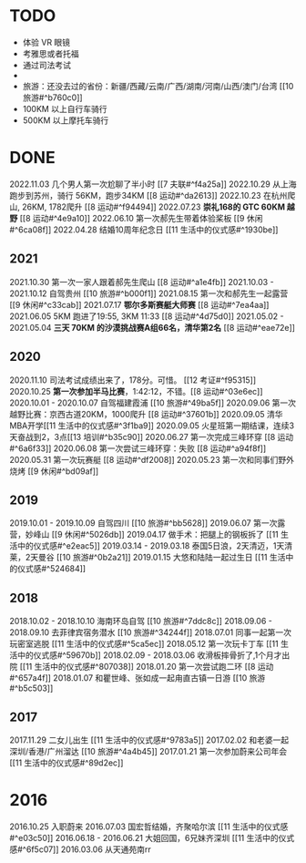 # TODO
- 体验 VR 眼镜
- 考雅思或者托福
- 通过司法考试
- 
- 旅游：还没去过的省份：新疆/西藏/云南/广西/湖南/河南/山西/澳门/台湾 [[10 旅游#^b760c0]]
- 100KM 以上自行车骑行
- 500KM 以上摩托车骑行

# DONE
2022.11.03 几个男人第一次尬聊了半小时 [[7 夫联#^f4a25a]]
2022.10.29 从上海跑步到苏州，骑行 56KM，跑步34KM [[8 运动#^da2613]]
2022.10.23 在杭州爬山, 26KM, 1782爬升 [[8 运动#^f94494]]
2022.07.23 **崇礼168的 GTC 60KM 越野** [[8 运动#^4e9a10]]
2022.06.10 第一次郝先生带着体验桨板 [[9 休闲#^6ca08f]]
2022.04.28 结婚10周年纪念日 [[11 生活中的仪式感#^1930be]]
## 2021
2021.10.30 第一次一家人跟着郝先生爬山 [[8 运动#^a1e4fb]]
2021.10.03 - 2021.10.12 自驾贵州 [[10 旅游#^b000f1]]
2021.08.15 第一次和郝先生一起露营 [[9 休闲#^c33cab]]
2021.07.17 **鄂尔多斯赛艇大师赛** [[8 运动#^7ea4aa]]
2021.06.05 5KM 跑进了19:55, 3KM 11:33 [[8 运动#^4d75d0]]
2021.05.02 - 2021.05.04 **三天 70KM 的沙漠挑战赛A组66名，清华第2名** [[8 运动#^eae72e]]
## 2020
2020.11.10 司法考试成绩出来了，178分。可惜。 [[12 考证#^f95315]]
2020.10.25 **第一次参加半马比赛**，1:42:12，不错。[[8 运动#^03e6ec]]
2020.10.01 - 2020.10.07 自驾福建霞浦 [[10 旅游#^49ba5f]]
2020.09.06 第一次越野比赛：京西古道20KM，1000爬升 [[8 运动#^37601b]]
2020.09.05 清华MBA开学[[11 生活中的仪式感#^3f1ba9]]
2020.09.05 火星班第一期结课，连续3天奋战到2，3点[[13 培训#^b35c90]]
2020.06.27 第一次完成三峰环穿 [[8 运动#^6a6f33]]
2020.06.08 第一次尝试三峰环穿：失败 [[8 运动#^a94f8f]]
2020.05.31 第一次玩赛艇 [[8 运动#^df2008]]
2020.05.23 第一次和同事们野外烧烤 [[9 休闲#^bd09af]]
## 2019
2019.10.01 - 2019.10.09 自驾四川 [[10 旅游#^bb5628]]
2019.06.07 第一次露营，妙峰山 [[9 休闲#^5026db]]
2019.04.17 做手术：把腿上的钢板拆了 [[11 生活中的仪式感#^e2eac5]]
2019.03.14 - 2019.03.18 泰国5日浪，2天清迈，1天清莱，2天曼谷 [[10 旅游#^0b2a21]]
2019.01.15 大悠和陆陆一起过生日 [[11 生活中的仪式感#^524684]]
## 2018
2018.10.02 - 2018.10.10 海南环岛自驾 [[10 旅游#^7ddc8c]]
2018.09.06 - 2018.09.10 去菲律宾宿务潜水 [[10 旅游#^34244f]]
2018.07.01 同事一起第一次玩密室逃脱 [[11 生活中的仪式感#^5ca5ec]]
2018.05.12 第一次玩卡丁车 [[11 生活中的仪式感#^59670b]]
2018.02.09 - 2018.03.06 收滑板摔骨折了,1个月才出院 [[11 生活中的仪式感#^807038]]
2018.01.20 第一次尝试跑二环 [[8 运动#^657a4f]]
2018.01.07 和瞿世峰、张如成一起甪直古镇一日游 [[10 旅游#^b5c503]]
## 2017
2017.11.29 二女儿出生 [[11 生活中的仪式感#^9783a5]]
2017.02.02 和老婆一起深圳/香港/广州溜达 [[10 旅游#^4a4b45]]
2017.01.21 第一次参加蔚来公司年会 [[11 生活中的仪式感#^89d2ec]]
# 2016
2016.10.25 入职蔚来
2016.07.03 国宏哲结婚，齐聚哈尔滨 [[11 生活中的仪式感#^e03c50]]
2016.06.18 - 2016.06.21 大姐回国，6兄妹齐深圳 [[11 生活中的仪式感#^6f5c07]]
2016.03.06 从天通苑南rr

